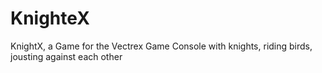 # KnighteX
KnightX, a Game for the Vectrex Game Console with knights, riding birds, jousting against each other
